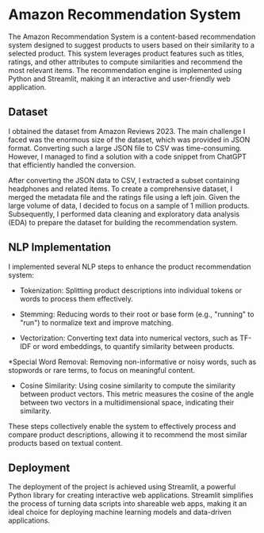 # Amazon Recommendation System
The Amazon Recommendation System is a content-based recommendation system designed to suggest products to users based on their similarity to a selected product. This system leverages product features such as titles, ratings, and other attributes to compute similarities and recommend the most relevant items. The recommendation engine is implemented using Python and Streamlit, making it an interactive and user-friendly web application.
## Dataset
I obtained the dataset from Amazon Reviews 2023. The main challenge I faced was the enormous size of the dataset, which was provided in JSON format. Converting such a large JSON file to CSV was time-consuming. However, I managed to find a solution with a code snippet from ChatGPT that efficiently handled the conversion.

After converting the JSON data to CSV, I extracted a subset containing headphones and related items. To create a comprehensive dataset, I merged the metadata file and the ratings file using a left join. Given the large volume of data, I decided to focus on a sample of 1 million products. Subsequently, I performed data cleaning and exploratory data analysis (EDA) to prepare the dataset for building the recommendation system.

## NLP Implementation
I implemented several NLP steps to enhance the product recommendation system:

* Tokenization: Splitting product descriptions into individual tokens or words to process them effectively.

* Stemming: Reducing words to their root or base form (e.g., "running" to "run") to normalize text and improve matching.

* Vectorization: Converting text data into numerical vectors, such as TF-IDF or word embeddings, to quantify similarity between products.

*Special Word Removal: Removing non-informative or noisy words, such as stopwords or rare terms, to focus on meaningful content.

* Cosine Similarity: Using cosine similarity to compute the similarity between product vectors. This metric measures the cosine of the angle between two vectors in a multidimensional space, indicating their similarity.

These steps collectively enable the system to effectively process and compare product descriptions, allowing it to recommend the most similar products based on textual content.

## Deployment
The deployment of the project is achieved using Streamlit, a powerful Python library for creating interactive web applications. Streamlit simplifies the process of turning data scripts into shareable web apps, making it an ideal choice for deploying machine learning models and data-driven applications.
